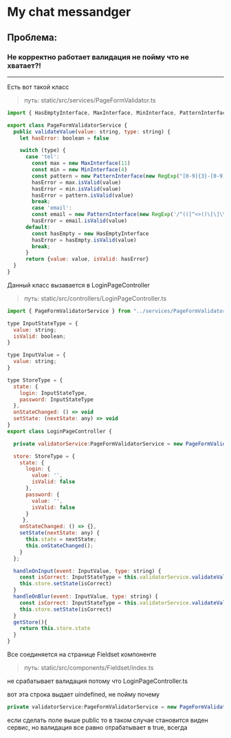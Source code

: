 # My chat messandger

## Проблема:

### Не корректно работает валидация не пойму что не хватает?!

***
Есть вот такой класс
> путь: static/src/services/PageFormValidator.ts
```Javascript
import { HasEmptyInterface, MaxInterface, MinInterface, PatternInterface } from "../types/loginTypes";

export class PageFormValidatorService {
  public validateValue(value: string, type: string) {
    let hasError: boolean = false

    switch (type) {
      case 'tel':
        const max = new MaxInterface(11)
        const min = new MinInterface(4)
        const pattern = new PatternInterface(new RegExp("[0-9]{3}-[0-9]{2}-[0-9]{3}"))
        hasError = max.isValid(value)
        hasError = min.isValid(value)
        hasError = pattern.isValid(value)
        break;
        case 'email':
        const email = new PatternInterface(new RegExp('/^(([^<>()\[\]\\.,;:\s@"]+(\.[^<>()\[\]\\.,;:\s@"]+)*)|(".+"))@((\[[0-9]{1,3}\.[0-9]{1,3}\.[0-9]{1,3}\.[0-9]{1,3}\])|(([a-zA-Z\-0-9]+\.)+[a-zA-Z]{2,}))$/'))
        hasError = email.isValid(value)
      default:
        const hasEmpty = new HasEmptyInterface
        hasError = hasEmpty.isValid(value)
        break;
      }
      return {value: value, isValid: hasError}
  }
}
```
Данный класс вызавается в LoginPageController

>путь: static/src/controllers/LoginPageController.ts

```Javascript
import { PageFormValidatorService } from "../services/PageFormValidator";

type InputStateType = {
  value: string;
  isValid: boolean;
}

type InputValue = {
  value: string;
}

type StoreType = {
  state: {
    login: InputStateType,
    password: InputStateType
  },
  onStateChanged: () => void
  setState: (nextState: any) => void
}
export class LoginPageController {

  private validatorService:PageFormValidatorService = new PageFormValidatorService();

  store: StoreType = {
    state: {
      login: {
        value: '',
        isValid: false
      },
      password: {
        value: '',
        isValid: false
      }
     },
    onStateChanged: () => {},
    setState(nextState: any) {
      this.state = nextState;
      this.onStateChanged();
    }
  };

  handleOnInput(event: InputValue, type: string) {
    const isCorrect: InputStateType = this.validatorService.validateValue(event.value, type)
    this.store.setState(isCorrect)
  }
  handleOnBlur(event: InputValue, type: string) {
    const isCorrect: InputStateType = this.validatorService.validateValue(event.value, type)
    this.store.setState(isCorrect)
  }
  getStore(){
    return this.store.state
  }
}
```
Все соединяется на странице Fieldset компоненте
>путь: static/src/components/Fieldset/index.ts

не срабатывает валидация  потому что LoginPageController.ts

вот эта строка выдает uindefined, не пойму почему
```Javascript
private validatorService:PageFormValidatorService = new PageFormValidatorService();
```
если сделать поле выше public то в таком случае становится виден сервис, но валидация все равно отрабатывает в true, всегда